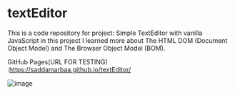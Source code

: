 # textEditor
This is a code repository for project: Simple TextEditor with vanilla JavaScript 
in this project I learned more about The HTML DOM (Document Object Model) and The Browser Object Model (BOM).


GitHub Pages(URL FOR TESTING) :https://saddamarbaa.github.io/textEditor/

![image](https://user-images.githubusercontent.com/51326421/102085804-b7ac7700-3e49-11eb-8cd7-5277c7b35730.png)
